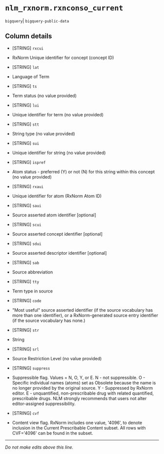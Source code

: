 # `nlm_rxnorm.rxnconso_current`
`bigquery`| `bigquery-public-data`

## Column details
* [STRING]    `rxcui`
 - RxNorm Unique identifier for concept (concept ID)
* [STRING]    `lat`
 - Language of Term
* [STRING]    `ts`
 - Term status (no value provided)
* [STRING]    `lui`
 - Unique identifier for term (no value provided)
* [STRING]    `stt`
 - String type (no value provided)
* [STRING]    `sui`
 - Unique identifier for string (no value provided)
* [STRING]    `ispref`
 - Atom status - preferred (Y) or not (N) for this string within this concept (no value provided)
* [STRING]    `rxaui`
 - Unique identifier for atom (RxNorm Atom ID)
* [STRING]    `saui`
 - Source asserted atom identifier [optional]
* [STRING]    `scui`
 - Source asserted concept identifier [optional]
* [STRING]    `sdui`
 - Source asserted descriptor identifier [optional]
* [STRING]    `sab`
 - Source abbreviation
* [STRING]    `tty`
 - Term type in source
* [STRING]    `code`
 - "Most useful" source asserted identifier (if the source vocabulary has more than one identifier), or a RxNorm-generated source entry identifier (if the source vocabulary has none.)
* [STRING]    `str`
 - String
* [STRING]    `srl`
 - Source Restriction Level (no value provided)
* [STRING]    `suppress`
 - Suppressible flag. Values = N, O, Y, or E. N - not suppressible. O - Specific individual names (atoms) set as Obsolete because the name is no longer provided by the original source. Y - Suppressed by RxNorm editor. E - unquantified, non-prescribable drug with related quantified, prescribable drugs. NLM strongly recommends that users not alter editor-assigned suppressibility.
* [STRING]    `cvf`
 - Content view flag. RxNorm includes one value, '4096', to denote inclusion in the Current Prescribable Content subset. All rows with CVF='4096' can be found in the subset.

-------------------------------------------------------------------------------
*Do not make edits above this line.*
